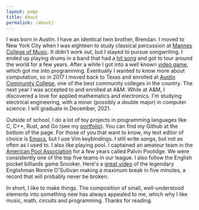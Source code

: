```yaml
---
layout: page
title: About
permalink: /about/
---
```


I was born in Austin. I have an identical twin brother, Brendan. I moved to New York City when I was eighteen to study classical percussion at <a href="https://www.newschool.edu/mannes/">Mannes College of Music</a>. It didn't work out, but I stayed to pursue songwriting. I ended up playing drums in a band that had a <a href="https://www.youtube.com/watch?v=O5VNumNJyqE">hit song</a> and got to tour around the world for a few years. After a while I got into a well known <a href="https://kerbalspaceprogram.com">video game</a>, which got me into programming. Eventually I wanted to know more about computation, so in 2017 I moved back to Texas and enrolled at <a href="http://www.austincc.edu/">Austin Community College</a>, one of the best community colleges in the country. The next year I was accepted to and enrolled at A&M. While at A&M, I discovered a love for applied mathematics and electronics. I'm studying electrical engineering, with a minor (possibly a double major) in computer science. I will graduate in December, 2021.

Outside of school, I do a lot of toy projects in programming languages like C, C++, Rust, and Go (see my <a href="/~ajbond/portfolio.html">portfolio</a>). You can find my Github at the bottom of the page. For those of you that want to know, my text editor of choice is <a href="https://www.gnu.org/software/emacs/">Emacs</a>, but I use Vim keybindings. I still write songs, but not as often as I used to. I also like playing pool. I captained an amateur team in the <a href="https://poolplayers.com">American Pool Association</a> for a few years called Palvin Poolidge. We were consistently one of the top five teams in our league. I also follow the English pocket billiards game Snooker. Here's a <a href="https://www.youtube.com/watch?v=9D2rFMPN9js">great video</a> of the legendary Englishman Ronnie O'Sullivan making a maximum break in five minutes, a record that will probably never be broken.

In short, I like to make things. The composition of small, well-understood elements into something new has always appealed to me, which why I like music, math, circuits and programming. Thanks for reading.
